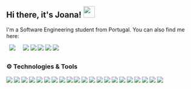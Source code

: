 ## Hi there, it's Joana! <img src="https://raw.githubusercontent.com/MartinHeinz/MartinHeinz/master/wave.gif" width="30px">

I'm a Software Engineering student from Portugal. You can also find me here: 

&nbsp; [![](https://img.shields.io/badge/my%20homepage-4F66B0.svg?style=for-the-badge)](https://joanafonsogomes.github.io/home/) &nbsp; &nbsp;
[![](https://img.shields.io/badge/LinkedIn-0077B5?style=for-the-badge&logo=linkedin&logoColor=white)](https://www.linkedin.com/in/joana-afonso-gomes-b130751ba/)
[![](https://img.shields.io/badge/Discord-7289DA?style=for-the-badge&logo=discord&logoColor=white)](https://discordapp.com/users/Regina%Phalange#7301)
[![](https://img.shields.io/badge/Facebook-1877F2?style=for-the-badge&logo=facebook&logoColor=white)](https://www.facebook.com/joaana.gomees/)
[![](https://img.shields.io/badge/Instagram-E4405F?style=for-the-badge&logo=instagram&logoColor=white)](https://www.instagram.com/joanafonsogomes/)
[![](https://img.shields.io/badge/Spotify-1ED760?&style=for-the-badge&logo=spotify&logoColor=white)](https://open.spotify.com/user/11186161559)

##

### :gear: Technologies & Tools
![](https://img.shields.io/badge/Linux-957DAD?style=for-the-badge&logo=linux&logoColor=white)
![](https://img.shields.io/badge/Windows-957DAD?style=for-the-badge&logo=windows&logoColor=white)
![](https://img.shields.io/badge/mac%20os-957DAD?style=for-the-badge&logo=macos&logoColor=white)
![](https://img.shields.io/badge/Visual%20Studio%20Code-6EB5FF.svg?style=for-the-badge&logo=visual-studio-code&logoColor=white)
![](https://img.shields.io/badge/IntelliJIDEA-6EB5FF.svg?style=for-the-badge&logo=intellij-idea&logoColor=white)
![](https://img.shields.io/badge/java-%2396A2FF.svg?style=for-the-badge&logo=java&logoColor=white)
![](https://img.shields.io/badge/python-96A2FF?style=for-the-badge&logo=python&logoColor=white)
![](https://img.shields.io/badge/javascript-%2396A2FF.svg?style=for-the-badge&logo=javascript&logoColor=white)
![](https://img.shields.io/badge/c-%2396A2FF.svg?style=for-the-badge&logo=c&logoColor=white)
![](https://img.shields.io/badge/c%23-%2396A2FF.svg?style=for-the-badge&logo=c-sharp&logoColor=white)
![](https://img.shields.io/badge/c++-%2396A2FF.svg?style=for-the-badge&logo=c%2B%2B&logoColor=white)
![](https://img.shields.io/badge/mysql-%23C29BA3.svg?style=for-the-badge&logo=mysql&logoColor=white)
![](https://img.shields.io/badge/MongoDB-%23C29BA3.svg?style=for-the-badge&logo=mongodb&logoColor=white)
![](https://img.shields.io/badge/docker-%23ffaea5.svg?style=for-the-badge&logo=docker&logoColor=white)
![](https://img.shields.io/badge/react-%239E7E8B.svg?style=for-the-badge&logo=react&logoColor=white)
![](https://img.shields.io/badge/Node.js-9E7E8B?style=for-the-badge&logo=node.js&logoColor=white)
![](https://img.shields.io/badge/numpy-%236e7b8f.svg?style=for-the-badge&logo=numpy&logoColor=white)
![](https://img.shields.io/badge/pandas-%236e7b8f.svg?style=for-the-badge&logo=pandas&logoColor=white)
![](https://img.shields.io/badge/Plotly-%236e7b8f.svg?style=for-the-badge&logo=plotly&logoColor=white)
![](https://img.shields.io/badge/scikit--learn-%236e7b8f.svg?style=for-the-badge&logo=scikit-learn&logoColor=white)
![](https://img.shields.io/badge/TensorFlow-%236e7b8f.svg?style=for-the-badge&logo=TensorFlow&logoColor=white)
